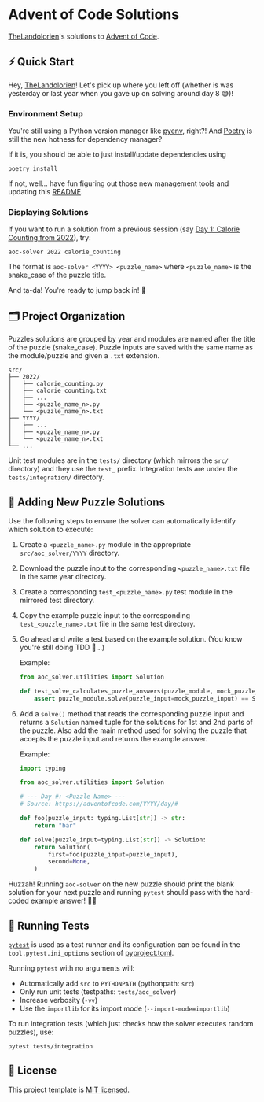 # Advent of Code Solutions

[TheLandolorien](https://github.com/TheLandolorien)'s solutions to [Advent of Code](https://adventofcode.com).

## ⚡️ Quick Start

Hey, [TheLandolorien](https://github.com/TheLandolorien)! Let's pick up where you left off (whether is was yesterday or last year when you gave up on solving around day 8 😅)!

### Environment Setup

You're still using a Python version manager like [pyenv](https://github.com/pyenv/pyenv), right?! And [Poetry](https://python-poetry.org) is still the new hotness for dependency manager?

If it is, you should be able to just install/update dependencies using

```shell
poetry install
```

If not, well... have fun figuring out those new management tools and updating this [README](./README.md).

### Displaying Solutions

If you want to run a solution from a previous session (say [Day 1: Calorie Counting from 2022](https://adventofcode.com/2022/day/1)), try:

```shell
aoc-solver 2022 calorie_counting
```

The format is `aoc-solver <YYYY> <puzzle_name>` where `<puzzle_name>` is the snake_case of the puzzle title.

And ta-da! You're ready to jump back in! 🎉

## 🗂️ Project Organization

Puzzles solutions are grouped by year and modules are named after the title of the puzzle (snake_case). Puzzle inputs are saved with the same name as the module/puzzle and given a `.txt` extension.

```
src/
├── 2022/
│   ├── calorie_counting.py
│   ├── calorie_counting.txt
│   ├── ...
│   ├── <puzzle_name_n>.py
│   └── <puzzle_name_n>.txt
├── YYYY/
│   ├── ...
│   ├── <puzzle_name_n>.py
│   └── <puzzle_name_n>.txt
└── ...
```

Unit test modules are in the `tests/` directory (which mirrors the `src/` directory) and they use the `test_` prefix. Integration tests are under the `tests/integration/` directory.

## 🧩 Adding New Puzzle Solutions

Use the following steps to ensure the solver can automatically identify which solution to execute:

1. Create a `<puzzle_name>.py` module in the appropriate `src/aoc_solver/YYYY` directory.
1. Download the puzzle input to the corresponding `<puzzle_name>.txt` file in the same year directory.
1. Create a corresponding `test_<puzzle_name>.py` test module in the mirrored test directory.
1. Copy the example puzzle input to the corresponding `test_<puzzle_name>.txt` file in the same test directory.
1. Go ahead and write a test based on the example solution. (You know you're still doing TDD 🧪...)

   Example:

   ```python
   from aoc_solver.utilities import Solution

   def test_solve_calculates_puzzle_answers(puzzle_module, mock_puzzle_input):
       assert puzzle_module.solve(puzzle_input=mock_puzzle_input) == Solution(first="bar", second=None)
   ```

1. Add a `solve()` method that reads the corresponding puzzle input and returns a `Solution` named tuple for the solutions for 1st and 2nd parts of the puzzle. Also add the main method used for solving the puzzle that accepts the puzzle input and returns the example answer.

   Example:

   ```python
   import typing

   from aoc_solver.utilities import Solution

   # --- Day #: <Puzzle Name> ---
   # Source: https://adventofcode.com/YYYY/day/#

   def foo(puzzle_input: typing.List[str]) -> str:
       return "bar"

   def solve(puzzle_input=typing.List[str]) -> Solution:
       return Solution(
           first=foo(puzzle_input=puzzle_input),
           second=None,
       )
   ```

Huzzah! Running `aoc-solver` on the new puzzle should print the blank solution for your next puzzle and running `pytest` should pass with the hard-coded example answer! 🙌🏾

## 🧪 Running Tests

[`pytest`](https://docs.pytest.org/en/7.2.x/) is used as a test runner and its configuration can be found in the `tool.pytest.ini_options` section of [pyproject.toml](./pyproject.toml).

Running `pytest` with no arguments will:

- Automatically add `src` to `PYTHONPATH` (pythonpath: `src`)
- Only run unit tests (testpaths: `tests/aoc_solver`)
- Increase verbosity (`-vv`)
- Use the `importlib` for its import mode (`--import-mode=importlib`)

To run integration tests (which just checks how the solver executes random puzzles), use:

```shell
pytest tests/integration
```

## 🪪 License

This project template is [MIT licensed](https://github.com/thelandolorien/advent-of-code/blob/main/LICENSE).
